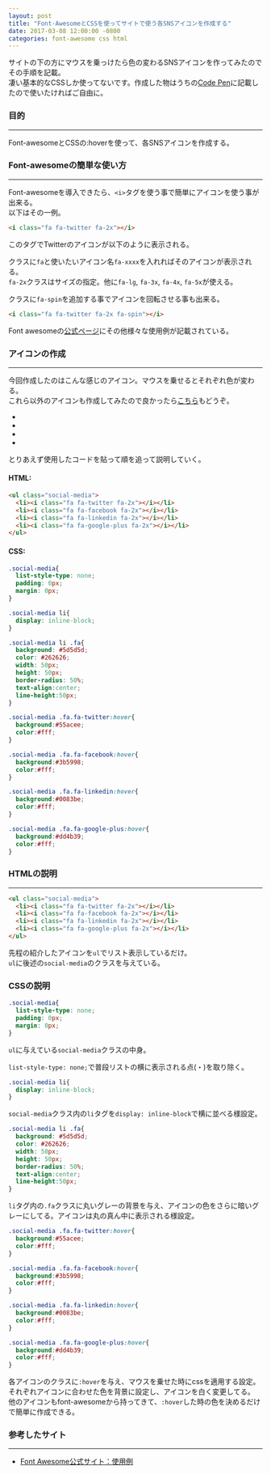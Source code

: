 ```yaml
---
layout: post
title: "Font-AwesomeとCSSを使ってサイトで使う各SNSアイコンを作成する"
date: 2017-03-08 12:00:00 -0800
categories: font-awesome css html
---
```


サイトの下の方にマウスを乗っけたら色の変わるSNSアイコンを作ってみたのでその手順を記載。<br>
凄い基本的なCSSしか使ってないです。作成した物はうちの[Code Pen][codepen-fa-icons]に記載したので使いたければご自由に。

### 目的

---

Font-awesomeとCSSの:hoverを使って、各SNSアイコンを作成する。

### Font-awesomeの簡単な使い方

----

Font-awesomeを導入できたら、`<i>`タグを使う事で簡単にアイコンを使う事が出来る。<br>
以下はその一例。

```html
<i class="fa fa-twitter fa-2x"></i>
```
このタグでTwitterのアイコンが以下のように表示される。

<i class="fa fa-twitter fa-2x"></i>

クラスに`fa`と使いたいアイコン名`fa-xxxx`を入れればそのアイコンが表示される。<br>
`fa-2x`クラスはサイズの指定。他に`fa-lg`, `fa-3x`, `fa-4x`, `fa-5x`が使える。

クラスに`fa-spin`を追加する事でアイコンを回転させる事も出来る。

```html
<i class="fa fa-twitter fa-2x fa-spin"></i>
```

<i class="fa fa-twitter fa-2x fa-spin"></i>

Font awesomeの[公式ページ][fa-examples]にその他様々な使用例が記載されている。


### アイコンの作成

---

今回作成したのはこんな感じのアイコン。マウスを乗せるとそれぞれ色が変わる。<br>
これら以外のアイコンも作成してみたので良かったら[こちら][codepen-fa-icons]もどうぞ。

<ul class="social-media">
  <li><i class="fa fa-twitter fa-2x"></i></li>
  <li><i class="fa fa-facebook fa-2x"></i></li>
  <li><i class="fa fa-linkedin fa-2x"></i></li>
  <li><i class="fa fa-google-plus fa-2x"></i></li>
</ul>

とりあえず使用したコードを貼って順を追って説明していく。

#### HTML:

```html
<ul class="social-media">
  <li><i class="fa fa-twitter fa-2x"></i></li>
  <li><i class="fa fa-facebook fa-2x"></i></li>
  <li><i class="fa fa-linkedin fa-2x"></i></li>
  <li><i class="fa fa-google-plus fa-2x"></i></li>
</ul>

```

#### CSS:

```css
.social-media{
  list-style-type: none;
  padding: 0px;
  margin: 0px;
}

.social-media li{
  display: inline-block;
}

.social-media li .fa{ 
  background: #5d5d5d;
  color: #262626;
  width: 50px;
  height: 50px;
  border-radius: 50%;
  text-align:center;
  line-height:50px;
}

.social-media .fa.fa-twitter:hover{
  background:#55acee;
  color:#fff;
}

.social-media .fa.fa-facebook:hover{
  background:#3b5998;
  color:#fff;
}

.social-media .fa.fa-linkedin:hover{
  background:#0083be;
  color:#fff;
}

.social-media .fa.fa-google-plus:hover{
  background:#dd4b39;
  color:#fff;
}
```



### HTMLの説明

---

```html
<ul class="social-media">
  <li><i class="fa fa-twitter fa-2x"></i></li>
  <li><i class="fa fa-facebook fa-2x"></i></li>
  <li><i class="fa fa-linkedin fa-2x"></i></li>
  <li><i class="fa fa-google-plus fa-2x"></i></li>
</ul>

```

先程の紹介したアイコンを`ul`でリスト表示しているだけ。<br>
`ul`に後述の`social-media`のクラスを与えている。

### CSSの説明

```css
.social-media{
  list-style-type: none;
  padding: 0px;
  margin: 0px;
}
```

`ul`に与えている`social-media`クラスの中身。

`list-style-type: none;`で普段リストの横に表示される点(・)を取り除く。


```css
.social-media li{
  display: inline-block;
}
```

`social-media`クラス内の`li`タグを`display: inline-block`で横に並べる様設定。

```css
.social-media li .fa{ 
  background: #5d5d5d;
  color: #262626;
  width: 50px;
  height: 50px;
  border-radius: 50%;
  text-align:center;
  line-height:50px;
}
```

`li`タグ内の`.fa`クラスに丸いグレーの背景を与え、アイコンの色をさらに暗いグレーにしてる。アイコンは丸の真ん中に表示される様設定。


```css
.social-media .fa.fa-twitter:hover{
  background:#55acee;
  color:#fff;
}

.social-media .fa.fa-facebook:hover{
  background:#3b5998;
  color:#fff;
}

.social-media .fa.fa-linkedin:hover{
  background:#0083be;
  color:#fff;
}

.social-media .fa.fa-google-plus:hover{
  background:#dd4b39;
  color:#fff;
}
```

各アイコンのクラスに`:hover`を与え、マウスを乗せた時にcssを適用する設定。それぞれアイコンに合わせた色を背景に設定し、アイコンを白く変更してる。<br>
他のアイコンもfont-awesomeから持ってきて、`:hover`した時の色を決めるだけで簡単に作成できる。

### 参考したサイト

---

- [Font Awesome公式サイト：使用例][fa-examples]

[codepen-fa-icons]: https://codepen.io/naturalclar/pen/qraozE
[fa-examples]: http://fontawesome.io/examples/
